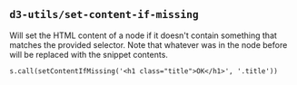 ## `d3-utils/set-content-if-missing`

Will set the HTML content of a node if it doesn't contain something that matches the provided selector.
Note that whatever was in the node before will be replaced with the snippet contents.

    s.call(setContentIfMissing('<h1 class="title">OK</h1>', '.title'))
